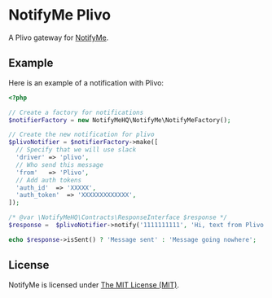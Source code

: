# NotifyMe Plivo

A Plivo gateway for [NotifyMe](https://github.com/notifymehq/notifyme).

## Example 
Here is an example of a notification with Plivo:

```php
<?php

// Create a factory for notifications
$notifierFactory = new NotifyMeHQ\NotifyMe\NotifyMeFactory();

// Create the new notification for plivo
$plivoNotifier = $notifierFactory->make([
  // Specify that we will use slack
  'driver' => 'plivo',
  // Who send this message
  'from'   => 'Plivo',
  // Add auth tokens
  'auth_id'  => 'XXXXX',
  'auth_token'  => 'XXXXXXXXXXXXX',
]);

/* @var \NotifyMeHQ\Contracts\ResponseInterface $response */
$response =  $plivoNotifier->notify('1111111111', 'Hi, text from Plivo');

echo $response->isSent() ? 'Message sent' : 'Message going nowhere';
```

## License

NotifyMe is licensed under [The MIT License (MIT)](LICENSE).
